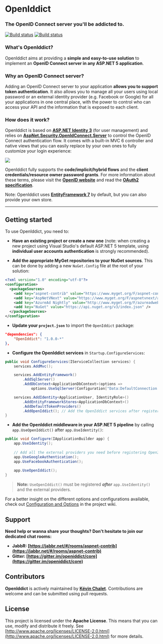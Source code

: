 # OpenIddict
### The OpenID Connect server you'll be addicted to.

[![Build status](https://ci.appveyor.com/api/projects/status/d0d8git3o6lqkvbm?svg=true)](https://ci.appveyor.com/project/aspnet-contrib/core) 
[![Build status](https://travis-ci.org/openiddict/core.svg)](https://travis-ci.org/openiddict/core)


### What's OpenIddict?

OpenIddict aims at providing a **simple and easy-to-use solution** to implement an **OpenID Connect server in any ASP.NET 5 application**.


### Why an OpenID Connect server?

Adding an OpenID Connect server to your application **allows you to support token authentication**.
It also allows you to manage all your users using local password or an external identity provider
(e.g. Facebook or Google) for all your applications in one central place,
with the power to control who can access your API and the information that is exposed to each client.


### How does it work?

OpenIddict is based on **[ASP.NET Identity 3](https://github.com/aspnet/Identity)** (for user management) and relies on
**[AspNet.Security.OpenIdConnect.Server](https://github.com/aspnet-contrib/AspNet.Security.OpenIdConnect.Server)** to control the OpenID Connect authentication flow. It comes with a built-in MVC 6 controller and native views that you can easily replace by your own ones to fully customize your login experience:

![](https://cloud.githubusercontent.com/assets/6998306/10988233/d9026712-843a-11e5-8ff0-e7addffd727b.png)

OpenIddict fully supports the **code/implicit/hybrid flows** and the **client credentials/resource owner password grants**. For more information about these terms, please visit the **[OpenID website](http://openid.net/specs/openid-connect-core-1_0.html)** and read the **[OAuth2 specification](https://tools.ietf.org/html/rfc6749)**.

Note: OpenIddict uses **[EntityFramework 7](https://github.com/aspnet/EntityFramework)** by default, but you can also provide your own store.

--------------

## Getting started

To use OpenIddict, you need to:

  - **Have an existing project or create a new one** (note: when creating a new project using Visual Studio's default ASP.NET 5 template, using **individual user accounts authentication** is strongly recommended).

  - **Add the appropriate MyGet repositories to your NuGet sources**. This can be done by adding a new `NuGet.Config` file at the root of your solution:

```xml
<?xml version="1.0" encoding="utf-8"?>
<configuration>
  <packageSources>
    <add key="aspnet-contrib" value="https://www.myget.org/F/aspnet-contrib/api/v2" />
    <add key="AspNetVNext" value="https://www.myget.org/F/aspnetvnext/api/v2" />
    <add key="AzureAd Nightly" value="http://www.myget.org/F/azureadwebstacknightly/" />
    <add key="NuGet" value="https://api.nuget.org/v3/index.json" />
  </packageSources>
</configuration>
```

  - **Update your `project.json`** to import the `OpenIddict` package:

```json
"dependencies": {
    "OpenIddict": "1.0.0-*"
},
```

  - **Configure the OpenIddict services** in `Startup.ConfigureServices`:

```csharp
public void ConfigureServices(IServiceCollection services) {
    services.AddMvc();

    services.AddEntityFramework()
        .AddSqlServer()
        .AddDbContext<ApplicationDbContext>(options =>
            options.UseSqlServer(Configuration["Data:DefaultConnection:ConnectionString"]));

    services.AddIdentity<ApplicationUser, IdentityRole>()
        .AddEntityFrameworkStores<ApplicationDbContext>()
        .AddDefaultTokenProviders()
        .AddOpenIddict(); // Add the OpenIddict services after registering the Identity services.
}
```

  - **Add the OpenIddict middleware in your ASP.NET 5 pipeline** by calling `app.UseOpenIddict()` after `app.UseIdentity()`:

```csharp
public void Configure(IApplicationBuilder app) {
    app.UseIdentity();
    
    // Add all the external providers you need before registering OpenIddict:
    app.UseGoogleAuthentication();
    app.UseFacebookAuthentication();
    
    app.UseOpenIddict();
}
```

> **Note:** `UseOpenIddict()` must be registered ***after*** `app.UseIdentity()` and the external providers.

For a better insight on the different options and configurations available, check out 
[Configuration and Options](https://github.com/openiddict/core/wiki/Configuration-&-Options)
in the project wiki.

## Support

**Need help or wanna share your thoughts? Don't hesitate to join our dedicated chat rooms:**

- **JabbR: [https://jabbr.net/#/rooms/aspnet-contrib](https://jabbr.net/#/rooms/aspnet-contrib)**
- **Gitter: [https://gitter.im/openiddict/core](https://gitter.im/openiddict/core)**

## Contributors

**OpenIddict** is actively maintained by **[Kévin Chalet](https://github.com/PinpointTownes)**. Contributions are welcome and can be submitted using pull requests.

## License

This project is licensed under the **Apache License**. This means that you can use, modify and distribute it freely. See [http://www.apache.org/licenses/LICENSE-2.0.html](http://www.apache.org/licenses/LICENSE-2.0.html) for more details.
